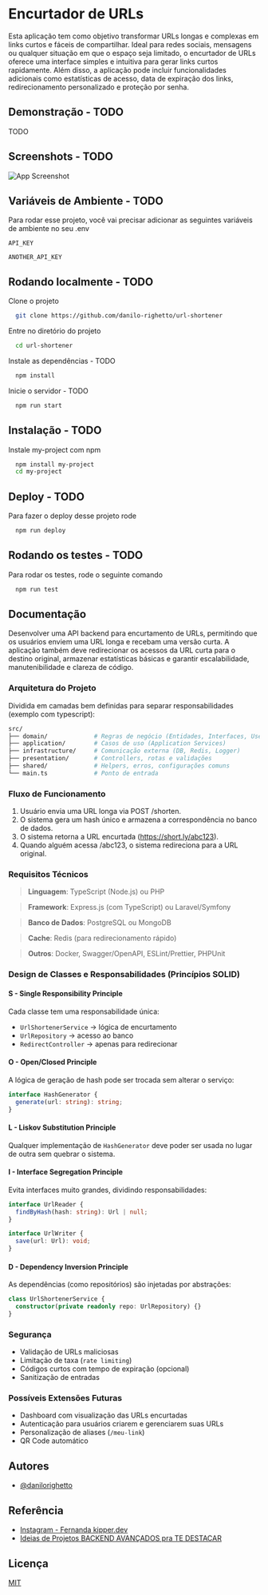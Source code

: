 
# Encurtador de URLs

Esta aplicação tem como objetivo transformar URLs longas e complexas em links curtos e fáceis de compartilhar. 
Ideal para redes sociais, mensagens ou qualquer situação em que o espaço seja limitado, o encurtador de URLs oferece uma interface simples e intuitiva para gerar links curtos rapidamente. 
Além disso, a aplicação pode incluir funcionalidades adicionais como estatísticas de acesso, data de expiração dos links, redirecionamento personalizado e proteção por senha.


## Demonstração - TODO

TODO


## Screenshots - TODO

![App Screenshot](https://via.placeholder.com/468x300?text=App+Screenshot+Here)


## Variáveis de Ambiente - TODO

Para rodar esse projeto, você vai precisar adicionar as seguintes variáveis de ambiente no seu .env

`API_KEY`

`ANOTHER_API_KEY`


## Rodando localmente - TODO

Clone o projeto

```bash
  git clone https://github.com/danilo-righetto/url-shortener
```

Entre no diretório do projeto

```bash
  cd url-shortener
```

Instale as dependências - TODO

```bash
  npm install
```

Inicie o servidor - TODO

```bash
  npm run start
```


## Instalação - TODO

Instale my-project com npm

```bash
  npm install my-project
  cd my-project
```
    
## Deploy - TODO

Para fazer o deploy desse projeto rode

```bash
  npm run deploy
```


## Rodando os testes - TODO

Para rodar os testes, rode o seguinte comando

```bash
  npm run test
```


## Documentação

Desenvolver uma API backend para encurtamento de URLs, permitindo que os usuários enviem uma URL longa e recebam uma versão curta. 
A aplicação também deve redirecionar os acessos da URL curta para o destino original, armazenar estatísticas básicas e garantir escalabilidade, manutenibilidade e clareza de código.

### Arquitetura do Projeto

Dividida em camadas bem definidas para separar responsabilidades (exemplo com typescript):

```bash
src/
├── domain/             # Regras de negócio (Entidades, Interfaces, Use Cases)
├── application/        # Casos de uso (Application Services)
├── infrastructure/     # Comunicação externa (DB, Redis, Logger)
├── presentation/       # Controllers, rotas e validações
├── shared/             # Helpers, erros, configurações comuns
└── main.ts             # Ponto de entrada
```

### Fluxo de Funcionamento

1. Usuário envia uma URL longa via POST /shorten.
2. O sistema gera um hash único e armazena a correspondência no banco de dados.
3. O sistema retorna a URL encurtada (https://short.ly/abc123).
4. Quando alguém acessa /abc123, o sistema redireciona para a URL original.

### Requisitos Técnicos

> **Linguagem**: TypeScript (Node.js) ou PHP

> **Framework**: Express.js (com TypeScript) ou Laravel/Symfony

> **Banco de Dados**: PostgreSQL ou MongoDB

> **Cache**: Redis (para redirecionamento rápido)

> **Outros**: Docker, Swagger/OpenAPI, ESLint/Prettier, PHPUnit

### Design de Classes e Responsabilidades (Princípios SOLID)

#### S - Single Responsibility Principle

Cada classe tem uma responsabilidade única:

- `UrlShortenerService` → lógica de encurtamento
- `UrlRepository` → acesso ao banco
- `RedirectController` → apenas para redirecionar

#### O - Open/Closed Principle

A lógica de geração de hash pode ser trocada sem alterar o serviço:

```ts
interface HashGenerator {
  generate(url: string): string;
}
```

#### L - Liskov Substitution Principle

Qualquer implementação de `HashGenerator` deve poder ser usada no lugar de outra sem quebrar o sistema.

#### I - Interface Segregation Principle

Evita interfaces muito grandes, dividindo responsabilidades:

```ts
interface UrlReader {
  findByHash(hash: string): Url | null;
}

interface UrlWriter {
  save(url: Url): void;
}
```

#### D - Dependency Inversion Principle

As dependências (como repositórios) são injetadas por abstrações:

```ts
class UrlShortenerService {
  constructor(private readonly repo: UrlRepository) {}
}
```

### Segurança

- Validação de URLs maliciosas
- Limitação de taxa (`rate limiting`)
- Códigos curtos com tempo de expiração (opcional)
- Sanitização de entradas

### Possíveis Extensões Futuras

- Dashboard com visualização das URLs encurtadas
- Autenticação para usuários criarem e gerenciarem suas URLs
- Personalização de aliases (`/meu-link`)
- QR Code automático


## Autores

- [@danilorighetto](https://www.linkedin.com/in/danilo-righetto/)


## Referência

 - [Instagram - Fernanda kipper.dev](https://www.instagram.com/kipper.dev/)
 - [Ideias de Projetos BACKEND AVANÇADOS pra TE DESTACAR](https://www.youtube.com/watch?v=AD0FbOR4Zj8)


## Licença

[MIT](https://choosealicense.com/licenses/mit/)

